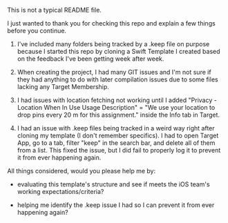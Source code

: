 This is not a typical README file.

I just wanted to thank you for checking this repo and explain a few things before you continue.

1. I've included many folders being tracked by a .keep file on purpose because I started this repo by cloning a Swift Template I created based on the feedback I've been getting week after week.

2. When creating the project, I had many GIT issues and I'm not sure if they had anything to do with later compilation issues due to some files lacking any Target Membership.  

3. I had issues with location fetching not working until I added "Privacy - Location When In Use Usage Description" = "We use your location to drop pins every 20 m for this assignment." inside the Info tab in Target. 

4. I had an issue with .keep files being tracked in a weird way right after cloning my template (I don't remember specifics).  I had to open Target App, go to a tab, filter "keep" in the search bar, and delete all of them from a list.  This fixed the issue, but I did fail to properly log it to prevent it from ever happening again.  


All things considered, would you please help me by:

- evaluating this template's structure and see if meets the iOS team's working expectations/criteria?

- helping me identify the .keep issue I had so I can prevent it from ever happening again?
